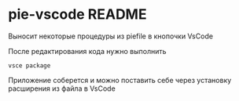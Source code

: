 # pie-vscode README

Выносит некоторые процедуры из piefile в кнопочки VsCode

После редактирования кода нужно выполнить

`vsce package` 

Приложение соберется и можно поставить себе через установку расширения из файла в VsCode


